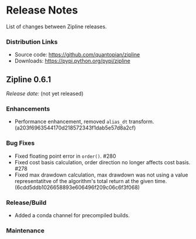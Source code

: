Release Notes
=============

List of changes between Zipline releases.

### Distribution Links

- Source code: https://github.com/quantopian/zipline
- Downloads: https://pypi.python.org/pypi/zipline

## Zipline 0.6.1

*Release date:* (not yet released)

### Enhancements

- Performance enhancement, removed `alias_dt` transform.
  (a203f6963544170d218572343f1dab5e57d8a2cf)

### Bug Fixes

- Fixed floating point error in `order()`. #280
- Fixed cost basis calculation, order direction no longer affects cost basis. #278
- Fixed max drawdown calculation, max drawdown was not using a value representatitve
  of the algorithm's total return at the given time.
  (6cdd5ddb1026658893e606496f209c06c6f3f068)

### Release/Build

- Added a conda channel for precompiled builds.

### Maintenance

